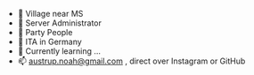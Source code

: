 - 📍  Village near MS 
- 🧰 Server Administrator
- 🍺 Party People
- 💼 ITA in Germany
- 🌱 Currently learning ...
- 📫 austrup.noah@gmail.com , direct over Instagram or GitHub

<!---
NoahRoters/NoahRoters is a ✨ special ✨ repository because its `README.md` (this file) appears on your GitHub profile.
You can click the Preview link to take a look at your changes.
--->
